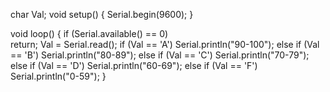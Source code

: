 
char Val;
void setup() 
{
  Serial.begin(9600);
}

void loop() 
{
  if (Serial.available() == 0)    
      return;
  Val = Serial.read();
  if (Val == 'A') 
    Serial.println("90-100");
  else if (Val == 'B')
    Serial.println("80-89");
  else if (Val == 'C')
    Serial.println("70-79");
  else if (Val == 'D')
    Serial.println("60-69");
  else if (Val == 'F')
    Serial.println("0-59");
}
